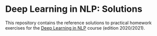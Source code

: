 # Deep Learning in NLP: Solutions

This repository contains the reference solutions to practical homework
exercises for the [Deep Learning in NLP][dlnlp] course (edition 2020/2021).


[dlnlp]: https://user.phil.hhu.de/~waszczuk/teaching/hhu-dl-wi20/ "Deep Learning in NLP"
